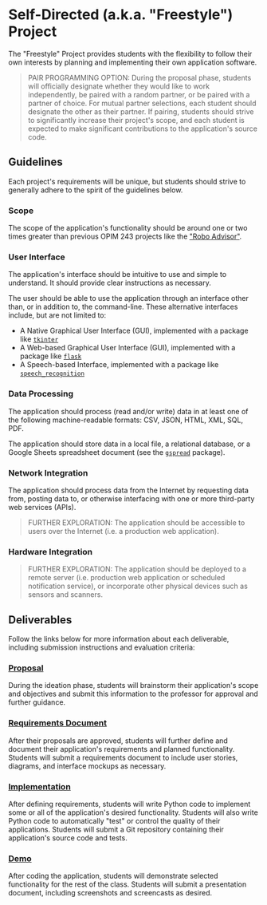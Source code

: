 # Self-Directed (a.k.a. "Freestyle") Project

The "Freestyle" Project provides students with the flexibility to follow their own interests by planning and implementing their own application software.

> PAIR PROGRAMMING OPTION: During the proposal phase, students will officially designate whether they would like to work independently, be paired with a random partner, or be paired with a partner of choice. For mutual partner selections, each student should designate the other as their partner. If pairing, students should strive to significantly increase their project's scope, and each student is expected to make significant contributions to the application's source code.

## Guidelines

Each project's requirements will be unique, but students should strive to generally adhere to the spirit of the guidelines below.

### Scope

The scope of the application's functionality should be around one or two times greater than previous OPIM 243 projects like the ["Robo Advisor"](/projects/robo-advisor.md).

### User Interface

The application's interface should be intuitive to use and simple to understand. It should provide clear instructions as necessary.

The user should be able to use the application through an interface other than, or in addition to, the command-line. These alternative interfaces include, but are not limited to:

  + A Native Graphical User Interface (GUI), implemented with a package like [`tkinter`](/notes/python/packages/tkinter.md)
  + A Web-based Graphical User Interface (GUI), implemented with a package like [`flask`](/notes/python/packages/flask.md)
  + A Speech-based Interface, implemented with a package like [`speech_recognition`](/notes/python/packages/speech_recognition.md)

### Data Processing

The application should process (read and/or write) data in at least one of the following machine-readable formats:
CSV, JSON, HTML, XML, SQL, PDF.

The application should store data in a local file, a relational database, or a Google Sheets spreadsheet document (see the [`gspread`](/notes/python/packages/gspread.md) package).

### Network Integration

The application should process data from the Internet by requesting data from, posting data to, or otherwise interfacing with one or more third-party web services (APIs).

> FURTHER EXPLORATION: The application should be accessible to users over the Internet (i.e. a production web application).

### Hardware Integration

> FURTHER EXPLORATION: The application should be deployed to a remote server (i.e. production web application or scheduled notification service), or incorporate other physical devices such as sensors and scanners.

## Deliverables

Follow the links below for more information about each deliverable, including submission instructions and evaluation criteria:

### [Proposal](freestyle/proposal.md)

During the ideation phase, students will brainstorm their application's scope and objectives and submit this information to the professor for approval and further guidance.

### [Requirements Document](freestyle/requirements.md)

After their proposals are approved, students will further define and document their application's requirements and planned functionality. Students will submit a requirements document to include user stories, diagrams, and interface mockups as necessary.

### [Implementation](freestyle/implementation.md)

After defining requirements, students will write Python code to implement some or all of the application's desired functionality. Students will also write Python code to automatically "test" or control the quality of their applications. Students will submit a Git repository containing their application's source code and tests.

### [Demo](freestyle/demo.md)

After coding the application, students will demonstrate selected functionality for the rest of the class. Students will submit a presentation document, including screenshots and screencasts as desired.
